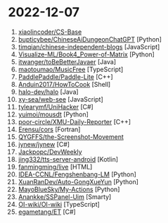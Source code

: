 # 2022-12-07

1. [xiaolincoder/CS-Base](https://github.com/xiaolincoder/CS-Base "图解计算机网络、操作系统、计算机组成、数据库，共 1000 张图 + 50 万字，破除晦涩难懂的计算机基础知识，让天下没有难懂的八股文！🚀 在线阅读：https://xiaolincoding.com") 
2. [bupticybee/ChineseAiDungeonChatGPT](https://github.com/bupticybee/ChineseAiDungeonChatGPT "中文版的ai地牢，直接使用的openai的ChatGPT api作为讲故事的模型。") [Python]
3. [timqian/chinese-independent-blogs](https://github.com/timqian/chinese-independent-blogs "中文独立博客列表") [JavaScript]
4. [Visualize-ML/Book4_Power-of-Matrix](https://github.com/Visualize-ML/Book4_Power-of-Matrix "Book_4_《矩阵力量》 | 鸢尾花书：从加减乘除到机器学习；本册有，584幅图，81个代码文件，其中18个Streamlit App；状态：清华社五审五校中；Github稿件基本稳定，欢迎提意见，会及时修改") [Python]
5. [itwanger/toBeBetterJavaer](https://github.com/itwanger/toBeBetterJavaer "一份通俗易懂、风趣幽默的Java学习指南，内容涵盖Java基础、Java并发编程、Java虚拟机、Java企业级开发、Java面试等核心知识点。学Java，就认准Java 程序员进阶之路😄") [Java]
6. [maotoumao/MusicFree](https://github.com/maotoumao/MusicFree "插件化、定制化、无广告的免费音乐播放器") [TypeScript]
7. [PaddlePaddle/Paddle-Lite](https://github.com/PaddlePaddle/Paddle-Lite "PaddlePaddle High Performance Deep Learning Inference Engine for Mobile and Edge (飞桨高性能深度学习端侧推理引擎）") [C++]
8. [Anduin2017/HowToCook](https://github.com/Anduin2017/HowToCook "程序员在家做饭方法指南。Programmer's guide about how to cook at home (Chinese only).") [Shell]
9. [halo-dev/halo](https://github.com/halo-dev/halo "好用又强大的开源建站工具。") [Java]
10. [xy-sea/web-see](https://github.com/xy-sea/web-see "一款自研的前端监控SDK，可用来收集并上报：代码报错、性能数据、用户行为、加载资源、个性化指标等数据") [JavaScript]
11. [tylearymf/UniHacker](https://github.com/tylearymf/UniHacker "Patch all versions of Unity3D and UnityHub for Windows, MacOS, Linux and Docker.") [C#]
12. [yuimoi/mousdt](https://github.com/yuimoi/mousdt "一个使用Flask开发的USDT收款平台") [Python]
13. [poor-circle/XMU-Daily-Reporter](https://github.com/poor-circle/XMU-Daily-Reporter "厦门大学每日健康打卡程序，在网站上即可实现打卡，支持失败自动重试，支持邮件通知功能。") [C++]
14. [Erensu/cors](https://github.com/Erensu/cors "") [Fortran]
15. [QYGFFS/the-Screenshot-Movement](https://github.com/QYGFFS/the-Screenshot-Movement "大截图运动，预防岁月史书，记录恶臭历史") 
16. [jynew/jynew](https://github.com/jynew/jynew "群侠传，启动！（原金群3D重制版）") [C#]
17. [Jackpopc/DevWeekly](https://github.com/Jackpopc/DevWeekly "每周五发布，精选优质开发者内容，包括开源项目、工具资源、技术文章等方面。") 
18. [jing332/tts-server-android](https://github.com/jing332/tts-server-android "在安卓本地搭建服务器以转发微软TTS，用于在阅读APP中网络朗读。(现已支持系统TTS 可被其他APP调用)") [Kotlin]
19. [fanmingming/live](https://github.com/fanmingming/live "一个国内可直连的直播源分享项目。") [HTML]
20. [IDEA-CCNL/Fengshenbang-LM](https://github.com/IDEA-CCNL/Fengshenbang-LM "Fengshenbang-LM(封神榜大模型)是IDEA研究院认知计算与自然语言研究中心主导的大模型开源体系，成为中文AIGC和认知智能的基础设施。") [Python]
21. [XuanRanDev/Auto-GongXueYun](https://github.com/XuanRanDev/Auto-GongXueYun "😴 蘑菇丁 & 工学云每日自动打卡、支持多用户、自定义地区与时间、免服务器部署。") [Python]
22. [MayoBlueSky/My-Actions](https://github.com/MayoBlueSky/My-Actions "爱奇艺会员,腾讯视频,哔哩哔哩,百度,各类签到") [Python]
23. [Anankke/SSPanel-Uim](https://github.com/Anankke/SSPanel-Uim "SSPanel V3 魔改再次修改版") [Smarty]
24. [OI-wiki/OI-wiki](https://github.com/OI-wiki/OI-wiki "🌟 Wiki of OI / ICPC for everyone. （某大型游戏线上攻略，内含炫酷算术魔法）") [TypeScript]
25. [egametang/ET](https://github.com/egametang/ET "Unity3D Client And C# Server Framework") [C#]
